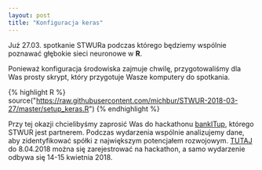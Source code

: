 ```yaml
---
layout: post
title: "Konfiguracja keras"
---
```


Już 27.03. spotkanie STWURa podczas którego będziemy wspólnie poznawać głębokie sieci neuronowe w **R**.

Ponieważ konfiguracja środowiska zajmuje chwilę, przygotowaliśmy dla Was prosty skrypt, który przygotuje Wasze komputery do spotkania.

{% highlight R %}
source("https://raw.githubusercontent.com/michbur/STWUR-2018-03-27/master/setup_keras.R")
{% endhighlight %}

Przy tej okazji chcielibyśmy zaprosić Was do hackathonu [bankITup](https://challengerocket.com/bankitup2018), którego STWUR jest partnerem. Podczas wydarzenia wspólnie analizujemy dane, aby zidentyfikować spółki z największym potencjałem rozwojowym. [TUTAJ](https://challengerocket.com/bankitup2018#register) do 8.04.2018 można się zarejestrować na hackathon, a samo wydarzenie odbywa się 14-15 kwietnia 2018.
